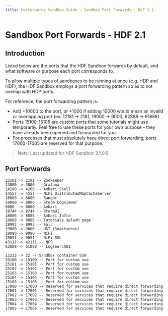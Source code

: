 ```yaml
---
title: Hortonworks Sandbox Guide - Sandbox Port Forwards - HDF 2.1
---
```


# Sandbox Port Forwards - HDF 2.1

## Introduction

Listed below are the ports that the HDF Sandbox forwards by default, and what software or purpose each port corresponds to.

To allow multiple types of sandboxes to be running at once (e.g. HDP and HDF), the HDF Sandbox employs a port forwarding pattern so as to not overlap with HDP ports.

For reference, the port forwarding pattern is:
-   Add +10000 to the port, or +1000 if adding 10000 would mean an invalid or overlapping port (ex: 12181 -> 2181, 19000 -> 9000, 62888 -> 61888).
-   Ports 15100-15105 are custom ports that some tutorials might use temporarily.  Feel free to use these ports for your own purpose - they have already been opened and forwarded for you.
-   For processes that must absolutely have direct port forwarding, ports 17000-17005 are reserved for that purpose.

> Note: Last updated for HDF Sandbox 2.1.0.0.

## Port Forwards

```
12181 -> 2181 -- Zookeeper
13000 -> 3000 -- Grafana
14200 -> 4200 -- Ambari Shell
14557 -> 4557 -- NiFi DistributedMapCacheServer
16080 -> 6080 -- Ranger
18000 -> 8000 -- Storm Logviewer
9080  -> 8080 -- Ambari
18744 -> 8744 -- StormUI
18886 -> 8886 -- Ambari Infra
18888 -> 8888 -- Tutorials splash page
18993 -> 8993 -- Solr
19000 -> 9000 -- HST (Smartsense)
19090 -> 9090 -- NiFi
19091 -> 9091 -- NiFi SSL
43111 -> 42111 -- NFS
62888 -> 61888 -- LogsearchUI

12222 -> 22 -- Sandbox container SSH
25100 -> 15100 -- Port for custom use
25101 -> 15101 -- Port for custom use
25102 -> 15102 -- Port for custom use
25103 -> 15103 -- Port for custom use
25104 -> 15104 -- Port for custom use
25105 -> 15105 -- Port for custom use
17000 -> 17000 -- Reserved for services that require direct forwarding
17001 -> 17001 -- Reserved for services that require direct forwarding
17002 -> 17002 -- Reserved for services that require direct forwarding
17003 -> 17003 -- Reserved for services that require direct forwarding
17004 -> 17004 -- Reserved for services that require direct forwarding
17005 -> 17005 -- Reserved for services that require direct forwarding
```
